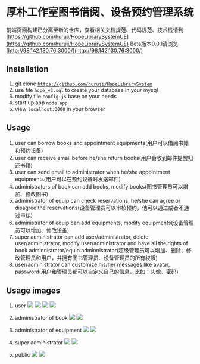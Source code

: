 # 厚朴工作室图书借阅、设备预约管理系统
前端页面构建已分离至新的仓库，查看相关文档规范、代码规范、技术栈请到[https://github.com/huruji/HopeLibrarySystemUE](https://github.com/huruji/HopeLibrarySystemUE)
Beta版本0.0.1请浏览[http://98.142.130.76:3000/](http://98.142.130.76:3000/)

## Installation
1. git clone <code>https://github.com/huruji/HopeLibrarySystem</code>
2. use file <code>hope_v2.sql</code> to create your database in your mysql
3. modify file <code>config.js</code> base on your needs
4. start up app <code>node app</code>
5. view <code>localhost:3000</code> in your browser

## Usage
1. user can borrow books and appointment equipments(用户可以借阅书籍和预约设备)
2. user can receive email before he/she return books(用户会收到邮件提醒归还书籍)
3. user can send email to administrator when he/she appointment equipments(用户可以在预约设备时发送邮件)
4. administrators of book can add books, modify books(图书管理员可以增加、修改图书)
5. administrator of equip can check reservations, he/she can agree or disagree the reservations(设备管理员可以审核预约，他可以通过或者不通过审核)
6. administrator of equip can add equipments, modify equipments(设备管理员可以增加、修改设备)
7. super administrator can add user/administrator, delete user/administrator, modify user/administrator and have all the rights of book adminnistrator/equip adminnistrator(超级管理员可以增加、删除、修改管理员和用户，并拥有图书管理员、设备管理员的所有权限)
8. user/administrator can customize his/her messages like avatar, password(用户和管理员都可以自定义自己的信息，比如：头像、密码)

## Usage images
1. user
![](git_images/1.png)
![](git_images/2.png)
![](git_images/3.png)
![](git_images/4.png)

2. administrator of book
![](git_images/5.png)
![](git_images/6.png)

3. administrator of equipment
![](git_images/9.png)
![](git_images/10.png)

3. super administrator
![](git_images/7.png)
![](git_images/8.png)

4. public
![](git_images/7.png)
![](git_images/8.png)